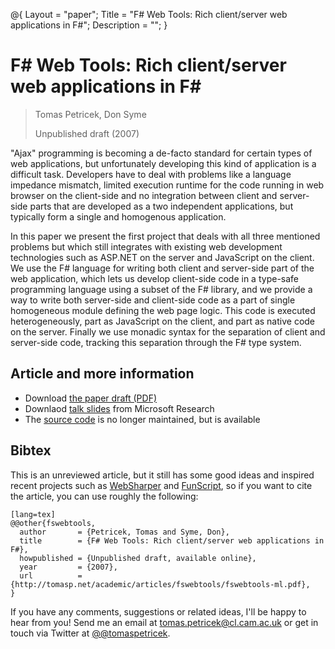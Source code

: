 ﻿@{ 
  Layout = "paper";
  Title = "F# Web Tools: Rich client/server web applications in F#";
  Description = "";
}

# F# Web Tools: Rich client/server web applications in F#

> Tomas Petricek, Don Syme
>
> Unpublished draft (2007)

"Ajax" programming is becoming a de-facto standard for certain types of web applications, but 
unfortunately developing this kind of application is a difficult task. Developers have to deal 
with problems like a language impedance mismatch, limited execution runtime for the code running 
in web browser on the client-side and no integration between client and server-side parts that 
are developed as a two independent applications, but typically form a single and homogenous application. 

In this paper we present the first project that deals with all three mentioned problems but which 
still integrates with existing web development technologies such as ASP.NET on the server and 
JavaScript on the client. We use the F# language for writing both client and server-side part 
of the web application, which lets us develop client-side code in a type-safe programming language 
using a subset of the F# library, and we provide a way to write both server-side and client-side 
code as a part of single homogeneous module defining the web page logic. This code is executed 
heterogeneously, part as JavaScript on the client, and part as native code on the server. Finally 
we use monadic syntax for the separation of client and server-side code, tracking this separation 
through the F# type system.   

## Article and more information

 - Download [the paper draft (PDF)](fswebtools-ml.pdf)
 - Downlaod [talk slides](fswebtools-v1.pdf) from Microsoft Research
 - The [source code](http://fswebtools.codeplex.com/) is no longer maintained, but is available

## <a id="cite">Bibtex</a>
This is an unreviewed article, but it still has some good ideas and inspired recent projects such as 
[WebSharper](http://www.websharper.com/) and [FunScript](http://www.funscript.info), 
so if you want to cite the article, you can use roughly the following:

    [lang=tex]
    @@other{fswebtools,
      author       = {Petricek, Tomas and Syme, Don},
      title        = {F# Web Tools: Rich client/server web applications in F#},
      howpublished = {Unpublished draft, available online},
      year         = {2007},
      url          = {http://tomasp.net/academic/articles/fswebtools/fswebtools-ml.pdf},
    }

If you have any comments, suggestions or related ideas, I'll be happy to 
hear from you! Send me an email at [tomas.petricek@cl.cam.ac.uk](mailto:tomas.petricek@cl.cam.ac.uk)
or get in touch via Twitter at [@@tomaspetricek](http://twitter.com/tomaspetricek).